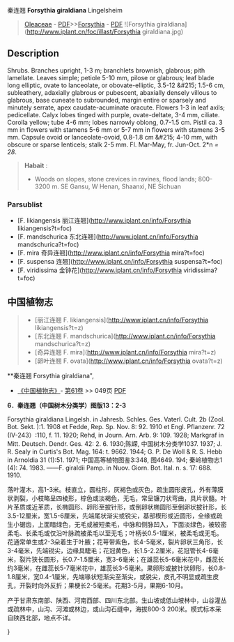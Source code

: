 秦连翘 **Forsythia giraldiana** Lingelsheim

> [Oleaceae](http://www.iplant.cn/info/Oleaceae?t=foc) - [PDF](http://www.iplant.cn/foc/pdf/Oleaceae.pdf)>>[Forsythia](http://www.iplant.cn/info/Forsythia?t=foc) - [PDF](http://www.iplant.cn/foc/pdf/Forsythia.pdf)
![Forsythia giraldiana](http://www.iplant.cn/foc/illast/Forsythia giraldiana.jpg)

## Description

Shrubs. Branches upright, 1-3 m; branchlets brownish, glabrous; pith lamellate. Leaves simple; petiole 5-10 mm, pilose or glabrous; leaf blade long elliptic, ovate to lanceolate, or obovate-elliptic, 3.5-12 &amp;#215; 1.5-6 cm, subleathery, adaxially glabrous or pubescent, abaxially densely villous to glabrous, base cuneate to subrounded, margin entire or sparsely and minutely serrate, apex caudate-acuminate oracute. Flowers 1-3 in leaf axils; pedicellate. Calyx lobes tinged with purple, ovate-deltate, 3-4 mm, ciliate. Corolla yellow; tube 4-6 mm; lobes narrowly oblong, 0.7-1.5 cm. Pistil ca. 3 mm in flowers with stamens 5-6 mm or 5-7 mm in flowers with stamens 3-5 mm. Capsule ovoid or lanceolate-ovoid, 0.8-1.8 cm &amp;#215; 4-10 mm, with obscure or sparse lenticels; stalk 2-5 mm. Fl. Mar-May, fr. Jun-Oct. 2*n *= 28*.

> **Habait** : 
>* Woods on slopes, stone crevices in ravines, flood lands; 800-3200 m. SE Gansu, W Henan, Shaanxi, NE Sichuan

### Parsublist

* [F.  likiangensis  丽江连翘](http://www.iplant.cn/info/Forsythia likiangensis?t=foc)
* [F.  mandschurica  东北连翘](http://www.iplant.cn/info/Forsythia mandschurica?t=foc)
* [F.  mira  奇异连翘](http://www.iplant.cn/info/Forsythia mira?t=foc)
* [F.  suspensa  连翘](http://www.iplant.cn/info/Forsythia suspensa?t=foc)
* [F.  viridissima  金钟花](http://www.iplant.cn/info/Forsythia viridissima?t=foc)

## 中国植物志

> * [丽江连翘  F.  likiangensis](http://www.iplant.cn/info/Forsythia likiangensis?t=z)
> * [东北连翘  F.  mandschurica](http://www.iplant.cn/info/Forsythia mandschurica?t=z)
> * [奇异连翘  F.  mira](http://www.iplant.cn/info/Forsythia mira?t=z)
> * [卵叶连翘  F.  ovata](http://www.iplant.cn/info/Forsythia ovata?t=z)

**秦连翘 Forsythia giraldiana",

* [《中国植物志》](http://www.iplant.cn/frps)- [第61卷](http://www.iplant.cn/frps/vol/61) >> 049页 [PDF](http://www.iplant.cn/frps/pdf/61/049.PDF)

**6．秦连翘（中国树木分类学）图版13：2-3**

Forsythia giraldiana Lingelsh. in Jahresb. Schles. Ges. Vaterl. Cult. 2b (Zool. Bot. Sekt. ):1. 1908 et Fedde, Rep. Sp. Nov. 8: 92. 1910 et Engl. Pflanzenr. 72 (IV-243）:110, f. 11. 1920; Rehd, in Journ. Arn. Arb. 9: 109. 1928; Markgraf in Mitt. Deutsch. Dendr. Ges. 42: 2. 6. 1930;陈嵘, 中国树木分类学1037. 1937; J. R. Sealy in Curtis's Bot. Mag. 164: t. 9662. 1944; G. P. De Woll & R. S. Hebb in Arnoldia 31 (1):51. 1971; 中国高等植物图鉴3:348, 图4649. 194; 秦岭植物志1 (4): 74. 1983. ——F. giraldii Pamp. in Nuov. Giorn. Bot. Ital. n. s. 17: 688. 1910.

落叶灌木，高1-3米。枝直立，圆柱形，灰褐色或灰色，疏生圆形皮孔，外有薄膜状剥裂，小枝略呈四棱形，棕色或淡褐色，无毛，常呈镰刀状弯曲，具片状髓。叶片革质或近革质，长椭圆形、卵形至披针形，或倒卵状椭圆形至倒卵状披针形，长3.5-12厘米，宽1.5-6厘米，先端尾状渐尖或锐尖，基部楔形或近圆形，全缘或疏生小锯齿，上面暗绿色，无毛或被短柔毛，中脉和侧脉凹入，下面淡绿色，被较密柔毛、长柔毛或仅沿叶脉疏被柔毛以至无毛；叶柄长0.5-1厘米，被柔毛或无毛。花通常单生或2-3朵着生于叶腋；花萼带紫色，长4-5毫米，裂片卵状三角形，长3-4毫米，先端锐尖，边缘具睫毛；花冠黄色，长1.5-2.2厘米，花冠管长4-6毫米，裂片狭长圆形，长0.7-1.5厘米，宽3-6毫米；在雄蕊长5-6毫米花中，雌蕊长约3毫米，在雌蕊长5-7毫米花中，雄蕊长3-5毫米。果卵形或披针状卵形，长0.8-1.8厘米，宽0.4-1厘米，先端喙状短渐尖至渐尖，或锐尖，皮孔不明显或疏生皮孔，开裂时向外反折；果梗长2-5毫米。花期3-5月，果期6-10月。

产于甘肃东南部、陕西、河南西部、四川东北部。生山坡或低山坡林中，山谷灌丛或疏林中，山沟、河滩或林边，或山沟石缝中，海拔800-3 200米。模式标本采自陕西北部，地点不详。

}